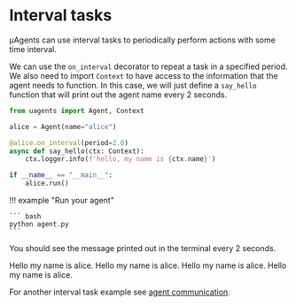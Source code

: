 # Interval tasks

μAgents can use interval tasks to periodically perform actions with some time interval.

We can use the `on_interval` decorator to repeat a task in a specified period.
We also need to import `Context` to have access to the information that the agent needs to function.
In this case, we will just define a `say_hello` function that will print out the agent name every 2 seconds.

```python
from uagents import Agent, Context

alice = Agent(name="alice")

@alice.on_interval(period=2.0)
async def say_hello(ctx: Context):
    ctx.logger.info(f'hello, my name is {ctx.name}')

if __name__ == "__main__":
    alice.run()
```

!!! example "Run your agent"
    
    ``` bash
    python agent.py
    ```

You should see the message printed out in the terminal every 2 seconds. 

<div id="termynal1" data-termynal data-ty-typeDelay="100" data-ty-lineDelay="200">
<span data-ty>Hello my name is alice.</span>
<span data-ty>Hello my name is alice.</span>
<span data-ty>Hello my name is alice.</span>
<span data-ty>Hello my name is alice.</span>
</div>

For another interval task example see [agent communication](simple-interaction.md).